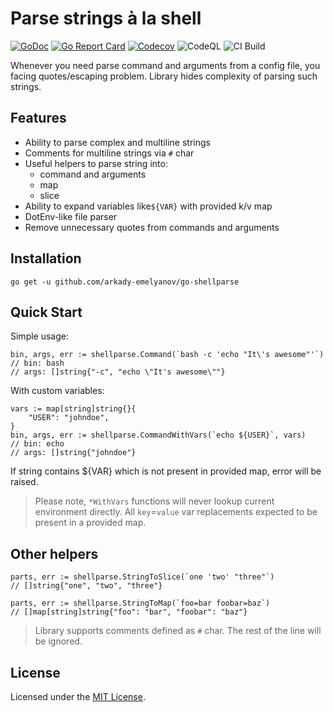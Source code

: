 # Parse strings à la shell

[![GoDoc](https://godoc.org/github.com/arkady-emelyanov/go-shellparse?status.svg)](https://godoc.org/github.com/arkady-emelyanov/go-shellparse)
[![Go Report Card](https://goreportcard.com/badge/github.com/arkady-emelyanov/go-shellparse)](https://goreportcard.com/report/github.com/arkady-emelyanov/go-shellparse)
[![Codecov](https://codecov.io/gh/arkady-emelyanov/go-shellparse/branch/master/graph/badge.svg)](https://codecov.io/gh/arkady-emelyanov/go-shellparse)
![CodeQL](https://github.com/arkady-emelyanov/go-shellparse/workflows/CodeQL/badge.svg)
![CI Build](https://github.com/arkady-emelyanov/go-shellparse/actions/workflows/go.yml/badge.svg)

Whenever you need parse command and arguments from a config file,
you facing quotes/escaping problem. Library hides complexity 
of parsing such strings.

## Features

* Ability to parse complex and multiline strings
* Comments for multiline strings via `#` char
* Useful helpers to parse string into:
    * command and arguments
    * map
    * slice
* Ability to expand variables like`${VAR}` with provided k/v map
* DotEnv-like file parser
* Remove unnecessary quotes from commands and arguments

## Installation

`go get -u github.com/arkady-emelyanov/go-shellparse`

## Quick Start

Simple usage:
```
bin, args, err := shellparse.Command(`bash -c 'echo "It\'s awesome"'`)
// bin: bash
// args: []string{"-c", "echo \"It's awesome\""}
```

With custom variables:
```
vars := map[string]string{}{
    "USER": "johndoe",
}
bin, args, err := shellparse.CommandWithVars(`echo ${USER}`, vars)
// bin: echo
// args: []string{"johndoe"}
```

If string contains ${VAR} which is not present in provided map,
error will be raised.

> Please note, `*WithVars` functions will never lookup current environment directly. 
All `key`=`value` var replacements expected to be present in a provided map.

## Other helpers

```
parts, err := shellparse.StringToSlice(`one 'two' "three"`)
// []string{"one", "two", "three"}

parts, err := shellparse.StringToMap(`foo=bar foobar=baz`)
// []map[string]string{"foo": "bar", "foobar": "baz"}
```

> Library supports comments defined as `#` char. The rest of the line
will be ignored. 

## License

Licensed under the [MIT License](http://www.opensource.org/licenses/MIT).
